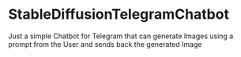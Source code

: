 # StableDiffusionTelegramChatbot
Just a simple Chatbot for Telegram that can generate Images using a prompt from the User and sends back the generated Image
